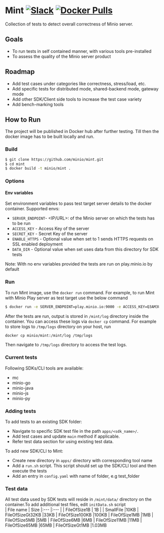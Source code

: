 # Mint [![Slack](https://slack.minio.io/slack?type=svg)](https://slack.minio.io) [![Docker Pulls](https://img.shields.io/docker/pulls/minio/mint.svg?maxAge=604800)](https://hub.docker.com/r/minio/mint/)

Collection of tests to detect overall correctness of Minio server.

## Goals

- To run tests in self contained manner, with various tools pre-installed
- To assess the quality of the Minio server product

## Roadmap

- Add test cases under categories like correctness, stress/load, etc.
- Add specific tests for distributed mode, shared-backend mode, gateway mode
- Add other SDK/Client side tools to increase the test case variety
- Add bench-marking tools

## How to Run

The project will be published in Docker hub after further testing. Till then the docker image has to be built locally and run.

### Build

```sh
$ git clone https://github.com/minio/mint.git
$ cd mint
$ docker build -t minio/mint .
```

### Options

#### Env variables

Set environment variables to pass test target server details to the docker container. Supported envs:

- `SERVER_ENDPOINT`- <IP/URL>:<PORT> of the Minio server on which the tests has to be run
- `ACCESS_KEY`     - Access Key of the server
- `SECRET_KEY`     - Secret Key of the server
- `ENABLE_HTTPS`   - Optional value when set to 1 sends HTTPS requests on SSL enabled deployment
- `DATA_DIR`       - Optional value when set uses data from this directory for SDK tests

Note: With no env variables provided the tests are run on play.minio.io by default

### Run

To run Mint image, use the `docker run` command. For example, to run Mint with Minio Play server as test target use the below command

```sh
$ docker run -e SERVER_ENDPOINT=play.minio.io:9000 -e ACCESS_KEY=Q3AM3UQ867SPQQA43P2F -e SECRET_KEY=zuf+tfteSlswRu7BJ86wekitnifILbZam1KYY3TG -e ENABLE_HTTPS=1 minio/mint 
```

After the tests are run, output is stored in `/mint/log` directory inside the container. You can access these logs via `docker cp` command. For example to store logs to `/tmp/logs` directory on your host, run

```sh
docker cp minio/mint:/mint/log /tmp/logs
```

Then navigate to `/tmp/logs` directory to access the test logs.

### Current tests

Following SDKs/CLI tools are available:

- mc
- minio-go
- minio-java
- minio-js
- minio-py

### Adding tests

To add tests to an existing SDK folder:

- Navigate to specific SDK test file in the path `apps/<sdk_name>/`.
- Add test cases and update `main` method if applicable.
- Refer test data section for using existing test data.

To add new SDK/CLI to Mint:

- Create new directory in `apps/` directory with corresponding tool name
- Add a `run.sh` script. This script should set up the SDK/CLI tool and then execute the tests
- Add an entry in `config.yaml` with name of folder, e.g test_folder

### Test data

All test data used by SDK tests will reside in `/mint/data/` directory on the container.To add additional test files, edit `initData.sh` script   
| File name |  Size 
|:--- |:--- |
| FileOfSize1B | 1B |
| SmallFile   |10KB
| FileOfSizeGt32KB |33KB
| FileOfSize100KB |100KB
| FileOfSize1MB |1MB
| FileOfSize5MB |5MB
| FileOfSize6MB |6MB
| FileOfSize11MB |11MB
| FileOfSize65MB |65MB
| FileOfSizeGt1MB |1.03MB
